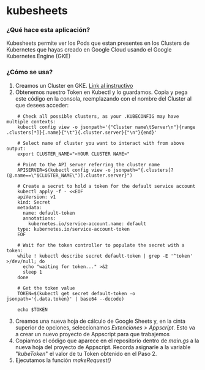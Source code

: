 # kubesheets

### ¿Qué hace esta aplicación?

Kubesheets permite ver los Pods que estan presentes en los Clusters de Kubernetes que hayas creado en Google Cloud usando el Google Kubernetes Engine (GKE)

### ¿Cómo se usa?

1. Creamos un Cluster en GKE. <a href="https://cloud.google.com/binary-authorization/docs/getting-started-cli?hl=es-419">Link al instructivo</a>
2. Obtenemos nuestro Token en Kubectl y lo guardamos. Copia y pega este código en la consola, reemplazando *<YOUR CLUSTER NAME>* con el nombre del Cluster al que desees acceder:
```
    # Check all possible clusters, as your .KUBECONFIG may have multiple contexts:
    kubectl config view -o jsonpath='{"Cluster name\tServer\n"}{range .clusters[*]}{.name}{"\t"}{.cluster.server}{"\n"}{end}'

    # Select name of cluster you want to interact with from above output:
    export CLUSTER_NAME="<YOUR CLUSTER NAME>"

    # Point to the API server referring the cluster name
    APISERVER=$(kubectl config view -o jsonpath="{.clusters[?(@.name==\"$CLUSTER_NAME\")].cluster.server}")

    # Create a secret to hold a token for the default service account
    kubectl apply -f - <<EOF
    apiVersion: v1
    kind: Secret
    metadata:
      name: default-token
      annotations:
        kubernetes.io/service-account.name: default
    type: kubernetes.io/service-account-token
    EOF

    # Wait for the token controller to populate the secret with a token:
    while ! kubectl describe secret default-token | grep -E '^token' >/dev/null; do
      echo "waiting for token..." >&2
      sleep 1
    done

    # Get the token value
    TOKEN=$(kubectl get secret default-token -o jsonpath='{.data.token}' | base64 --decode)

    echo $TOKEN
```
3. Creamos una nueva hoja de cálculo de Google Sheets y, en la cinta superior de opciones, seleccionamos *Extenciones > Appscript*. Esto va a crear un nuevo proyecto de Appscript para que trabajemos
4. Copiamos el código que aparece en el repositorio dentro de *main.gs* a la nueva hoja del proyecto de Appscript. Recorda asignarle a la variable "*kubeToken*" el valor de tu Token obtenido en el Paso 2.
5. Ejecutamos la función *makeRequest()*
